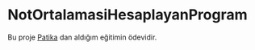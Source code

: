 # NotOrtalamasiHesaplayanProgram

Bu proje [Patika](https://app.patika.dev/egitimler/baslangic-seviye-java-ile-backend-web-development-patikasi) dan aldığım eğitimin ödevidir.
 
